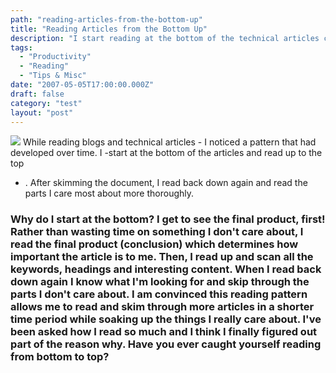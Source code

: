 ```yaml
---
path: "reading-articles-from-the-bottom-up"
title: "Reading Articles from the Bottom Up"
description: "I start reading at the bottom of the technical articles continue to the top. It gives me the ability to see the final product first and filter to the content I care about."
tags: 
  - "Productivity"
  - "Reading"
  - "Tips & Misc"
date: "2007-05-05T17:00:00.000Z"
draft: false
category: "test"
layout: "post"
---
```


![](http://marcgrabanski.com/img/reading-bottom-up.gif)
While reading blogs and technical articles - I noticed a pattern that had developed over time. I 
-start at the bottom of the articles and read up to the top
- . After skimming the document, I read back down again and read the parts I care most about more thoroughly.

### Why do I start at the bottom? I get to see the final product, first! Rather than wasting time on something I don't care about, I read the final product (conclusion) which determines how important the article is to me. Then, I read up and scan all the keywords, headings and interesting content. When I read back down again I know what I'm looking for and skip through the parts I don't care about. I am convinced this reading pattern allows me to read and skim through more articles in a shorter time period while soaking up the things I really care about. I've been asked how I read so much and I think I finally figured out part of the reason why. Have you ever caught yourself reading from bottom to top?